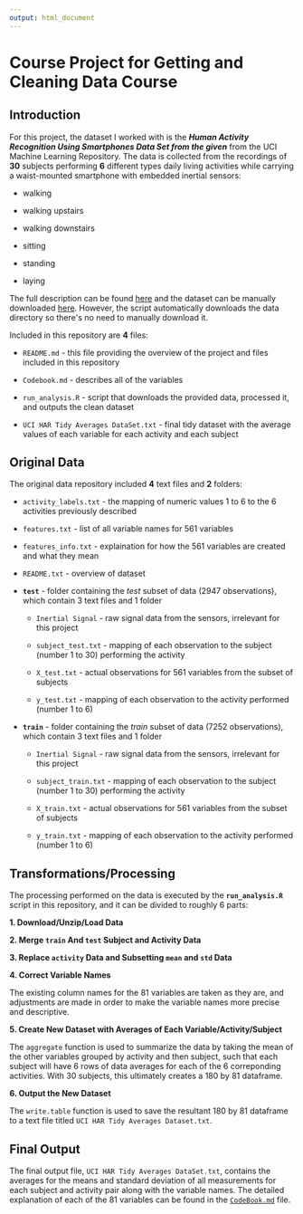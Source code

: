 ```yaml
---
output: html_document
---
```

Course Project for Getting and Cleaning Data Course
================================================

## Introduction

For this project, the dataset I worked with is the ***Human Activity Recognition Using Smartphones Data Set  from the given*** from the UCI Machine Learning Repository. The data is collected from the recordings of **30** subjects performing **6** different types daily living activities while carrying a waist-mounted smartphone with embedded inertial sensors: 

- walking

- walking upstairs

- walking downstairs

- sitting

- standing

- laying

The full description can be found [here](http://archive.ics.uci.edu/ml/datasets/Human+Activity+Recognition+Using+Smartphones) and the dataset can be manually downloaded [here](https://d396qusza40orc.cloudfront.net/getdata%2Fprojectfiles%2FUCI%20HAR%20Dataset.zip). However, the script automatically downloads the data directory so there's no need to manually download it. 

Included in this repository are **4** files:

- `README.md` - this file providing the overview of the project and files included in this repository

- `Codebook.md` - describes all of the variables

- `run_analysis.R` - script that downloads the provided data, processed it, and outputs the clean dataset

- `UCI HAR Tidy Averages DataSet.txt` - final tidy dataset with the average values of each variable for each activity and each subject

## Original Data

The original data repository included **4** text files and **2** folders:

- `activity_labels.txt` - the mapping of numeric values 1 to 6 to the 6 activities previously described

- `features.txt` - list of all variable names for 561 variables

- `features_info.txt` - explaination for how the 561 variables are created and what they mean

- `README.txt` - overview of dataset

- **`test`** - folder containing the *test* subset of data (2947 observations), which contain 3 text files and 1 folder

    - `Inertial Signal` - raw signal data from the sensors, irrelevant for this project
    
    - `subject_test.txt` - mapping of each observation to the subject (number 1 to 30) performing the activity
    
    - `X_test.txt` - actual observations for 561 variables from the subset of subjects
    
    - `y_test.txt` - mapping of each observation to the activity performed (number 1 to 6)

- **`train`** - folder containing the *train* subset of data (7252 observations), which contain 3 text files and 1 folder

    - `Inertial Signal` - raw signal data from the sensors, irrelevant for this project
    
    - `subject_train.txt` - mapping of each observation to the subject (number 1 to 30) performing the activity
    
    - `X_train.txt` - actual observations for 561 variables from the subset of subjects
    
    - `y_train.txt` - mapping of each observation to the activity performed (number 1 to 6)
    

## Transformations/Processing

The processing performed on the data is executed by the **`run_analysis.R`** script in this repository, and it can be divided to roughly 6 parts:

**1. Download/Unzip/Load Data**


**2. Merge `train` And `test` Subject and Activity Data**


**3. Replace `activity` Data and Subsetting `mean` and `std` Data**


**4. Correct Variable Names**

The existing column names for the 81 variables are taken as they are, and adjustments are made in order to make the variable names more precise and descriptive.

**5. Create New Dataset with Averages of Each Variable/Activity/Subject**

The `aggregate` function is used to summarize the data by taking the mean of the other variables grouped by activity and then subject, such that each subject will have 6 rows of data averages for each of the 6  correponding activities. With 30 subjects, this ultimately creates a 180 by 81 dataframe.

**6. Output the New Dataset**

The `write.table` function is used to save the resultant 180 by 81 dataframe to a text file titled `UCI HAR Tidy Averages Dataset.txt`.

## Final Output

The final output file, `UCI HAR Tidy Averages DataSet.txt`, contains the averages for the means and standard deviation of all measurements for each subject and activity pair along with the variable names. The detailed explanation of each of the 81 variables can be found in the [`CodeBook.md`](https://github.com/eddowh/coursera_getdata030_course-project/blob/master/Codebook.md) file. 
